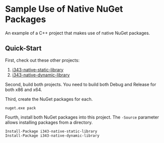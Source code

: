 # Sample Use of Native NuGet Packages

An example of a C++ project that makes use of native NuGet packages.

## Quick-Start

First, check out these other projects:

1. [i343-native-static-library](<https://github.com/v-kentro/i343-native-static-library>)
1. [i343-native-dynamic-library](<https://github.com/v-kentro/i343-native-dynamic-library>)

Second, build both projects.  You need to build both Debug and Release for both x86 and x64.

Third, create the NuGet packages for each.

```
nuget.exe pack
```

Fourth, install both NuGet packages into this project.  The `-Source` parameter allows installing packages from a directory.

```
Install-Package i343-native-static-library
Install-Package i343-native-dynamic-library
```

